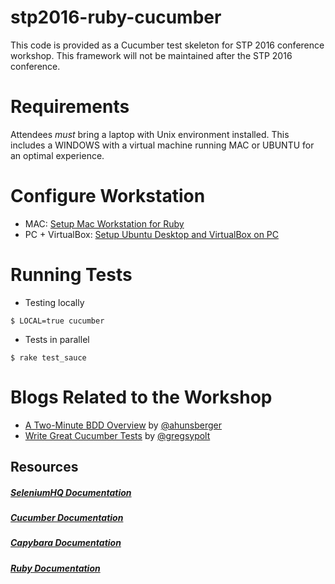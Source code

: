 # stp2016-ruby-cucumber
This code is provided as a Cucumber test skeleton for STP 2016 conference workshop. This framework will not be maintained after the STP 2016 conference.

# Requirements
Attendees *must* bring a laptop with Unix environment installed. This includes a WINDOWS with a virtual machine running MAC or UBUNTU for an optimal experience.   

# Configure Workstation

 * MAC: [Setup Mac Workstation for Ruby](http://www.qualityelement.com/setup-mac-workstation-ruby.html)
 * PC + VirtualBox: [Setup Ubuntu Desktop and VirtualBox on PC](http://www.qualityelement.com/setup-ubuntu-desktop-gui-and-virtualbox-on-pc.html)

# Running Tests

* Testing locally
```
$ LOCAL=true cucumber
```

* Tests in parallel
```
$ rake test_sauce
```

# Blogs Related to the Workshop

* [A Two-Minute BDD Overview](http://bit.ly/1Z1zR12) by [@ahunsberger](https://twitter.com/aahunsberger)
* [Write Great Cucumber Tests](http://bit.ly/1Ubzdyv) by [@gregsypolt](https://twitter.com/gregsypolt)


## Resources
##### [SeleniumHQ Documentation](http://www.seleniumhq.org/docs/)

##### [Cucumber Documentation](https://cucumber.io/docs/reference)

##### [Capybara Documentation](http://www.rubydoc.info/github/jnicklas/capybara/master)

##### [Ruby Documentation](http://ruby-doc.org/)
